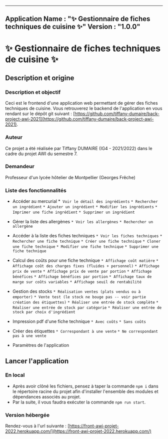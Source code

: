 -----------------------
Application Name : "✨ Gestionnaire de fiches techniques de cuisine ✨"
Version : "1.0.0" 
-----------------------

# ✨ Gestionnaire de fiches techniques de cuisine ✨

## Description et origine

### Description et objectif

Ceci est le frontend d'une application web permettant de gérer des fiches techniques de cuisine. Vous retrouverez le backend de l'application en vous rendant sur le dépôt git suivant : [https://github.com/tiffany-dumaire/back-project-awi-2021](https://github.com/tiffany-dumaire/back-project-awi-2021). 

### Auteur

Ce projet a été réalisée par Tiffany DUMAIRE (IG4 - 2021/2022) dans le cadre du projet AWI du semestre 7.

### Demandeur

Professeur d'un lycée hôtelier de Montpellier (Georges Frêche)

### Liste des fonctionnalités

* Accéder au mercurial
*` Voir le détail des ingrédients`
`* Rechercher un ingrédient`
`* Ajouter un ingrédient`
`* Modifier les ingrédients`
`* Imprimer une fiche ingrédient`
`* Supprimer un ingrédient`

* Gérer la liste des allergènes
`* Voir les allergènes`
`* Rechercher un allergène`

* Accéder à la liste des fiches techniques
`* Voir les fiches techniques`
`* Rechercher une fiche technique`
`* Créer une fiche technique`
`* Cloner une fiche technique`
`* Modifier une fiche technique`
`* Supprimer une fiche technique`

* Calcul des coûts pour une fiche technique
`* Affichage coût matière`
`* Affichage coût des charges fixes (fluides + personnel)`
`* Affichage prix de vente`
`* Affichage prix de vente par portion`
`* Affichage bénéfices`
`* Affichage bénéfices par portion`
`* Affichage taux de marge sur coûts variables`
`* Affichage seuil de rentabilité`

* Gestion des stocks
`* Réalisation ventes (plats vendus ou à emporter)`
`* Vente test (le stock ne bouge pas -- voir partie création des étiquettes)`
`* Réaliser une entrée de stock complète`
`* Réaliser une entrée de stock par catégorie`
`* Réaliser une entrée de stock par choix d'ingrédient`

* Impression pdf d'une fiche technique
`* Avec coûts`
`* Sans coûts`

* Créer des étiquettes
`* Correspondant à une vente`
`* Ne correspondant pas à une vente`

* Paramètres de l'application

## Lancer l'application 

### En local

- Après avoir clôné les fichiers, pensez à taper la commande `npm i` dans le répertoire racine du projet afin d'installer l'ensemble des modules et dépendances associés au projet.
- Par la suite, il vous faudra exécuter la commande `npm run start`.

### Version hébergée

Rendez-vous à l'url suivante : [https://front-awi-projet-2022.herokuapp.com/](https://front-awi-projet-2022.herokuapp.com/)
